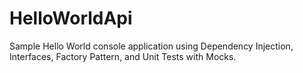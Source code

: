 # HelloWorldApi

Sample Hello World console application using Dependency Injection, Interfaces, Factory Pattern, and Unit Tests with Mocks.

